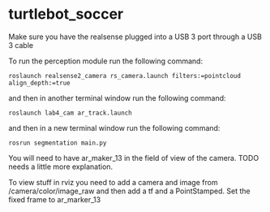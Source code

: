 # turtlebot_soccer

Make sure you have the realsense plugged into a USB 3 port through a USB 3 cable

To run the perception module run the following command: 

`roslaunch realsense2_camera rs_camera.launch filters:=pointcloud align_depth:=true`

and then in another terminal window run the following command:

`roslaunch lab4_cam ar_track.launch`

and then in a new terminal window run the following command:

`rosrun segmentation main.py`

You will need to have ar_maker_13 in the field of view of the camera. TODO needs a little more explanation.

To view stuff in rviz you need to add a camera and image from /camera/color/image_raw and then add a tf and a PointStamped. Set the fixed frame to ar_marker_13



